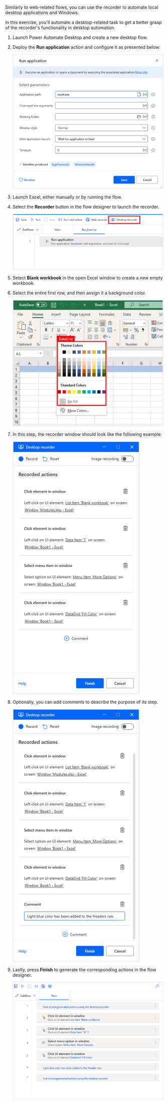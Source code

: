 Similarly to web-related flows, you can use the recorder to automate local desktop applications and Windows.

In this exercise, you'll automate a desktop-related task to get a better grasp of the recorder's functionality in desktop automation. 

1. Launch Power Automate Desktop and create a new desktop flow.

1. Deploy the **Run application** action and configure it as presented below:

   ![Screenshot of the run application properties exercise.](..\media\run-application-properties-exercise.png)

1. Launch Excel, either manually or by running the flow.

1. Select the **Recorder** button in the flow designer to launch the recorder.

   ![Screenshot of the macro recorder button exercise.](..\media\macro-recorder-button-exercise.png)

1. Select **Blank workbook** in the open Excel window to create a new empty workbook.

1. Select the entire first row, and then assign it a background color.

   ![Screenshot of the excel exercise with the colors data grid selected.](..\media\excel-exercise.png)

1. In this step, the recorder window should look like the following example:

   ![Screenshot of the recorded actions exercise.](..\media\recorded-actions-exercise.png)

1. Optionally, you can add comments to describe the purpose of its step.

   ![Screenshot of the recorded actions exercise comment.](..\media\recorded-actions-exercise-comment.png)

1. Lastly, press **Finish** to generate the corresponding actions in the flow designer.

   ![Screenshot of the recorded actions exercise comment workspace.](..\media\recorded-actions-exercise-comment-workspace.png)
